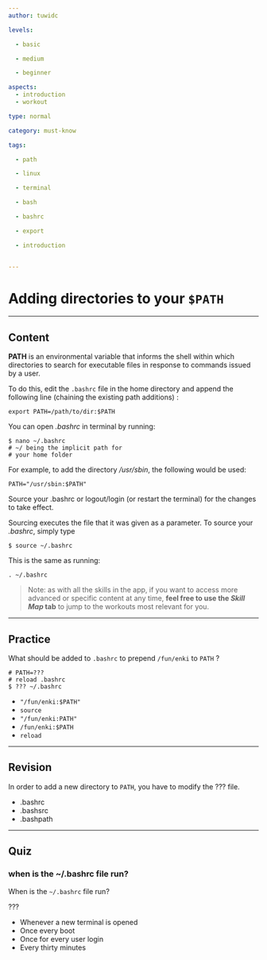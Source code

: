 ```yaml
---
author: tuwidc

levels:

  - basic

  - medium

  - beginner

aspects:
  - introduction
  - workout

type: normal

category: must-know

tags:

  - path

  - linux

  - terminal

  - bash

  - bashrc

  - export

  - introduction


---
```


# Adding directories to your `$PATH`

---
## Content

**PATH** is an environmental variable that informs the shell within which directories to search for executable files in response to commands issued by a user.

To do this, edit the `.bashrc` file in the home directory and append the following line (chaining the existing path additions) :
```
export PATH=/path/to/dir:$PATH
```
You can open *.bashrc* in terminal by running:
```
$ nano ~/.bashrc
# ~/ being the implicit path for
# your home folder
```

For example, to add the directory */usr/sbin*, the following would be used:
```
PATH="/usr/sbin:$PATH"
```

Source your .bashrc or logout/login (or restart the terminal) for the changes to take effect.

Sourcing executes the file that it was given as a parameter.  To source your *.bashrc*, simply type
```
$ source ~/.bashrc
```
This is the same as running:
```
. ~/.bashrc
```

> Note: as with all the skills in the app, if you want to access more advanced or specific content at any time, **feel free to use the *Skill Map* tab** to jump to the workouts most relevant for you.

---
## Practice

What should be added to `.bashrc` to prepend `/fun/enki`  to `PATH` ?
```
# PATH=???
# reload .bashrc
$ ??? ~/.bashrc
```

* `"/fun/enki:$PATH"`
* `source`
* `"/fun/enki:PATH"`
* `/fun/enki:$PATH`
* `reload`

---
## Revision

In order to add a new directory to `PATH`, you have to modify the ??? file.

* .bashrc
* .bashsrc
* .bashpath

---
## Quiz 
### when is the ~/.bashrc file run?


When is the `~/.bashrc` file run?


 ???

* Whenever a new terminal is opened
* Once every boot
* Once for every user login
* Every thirty minutes
 
